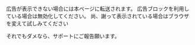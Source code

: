 広告が表示できない場合には本ページに転送されます。
広告ブロックを利用している場合は無効化してください。
尚、謝って表示されている場合はブラウザを変えて試しみてください

それでもダメなら、サポートにご報告願います。
